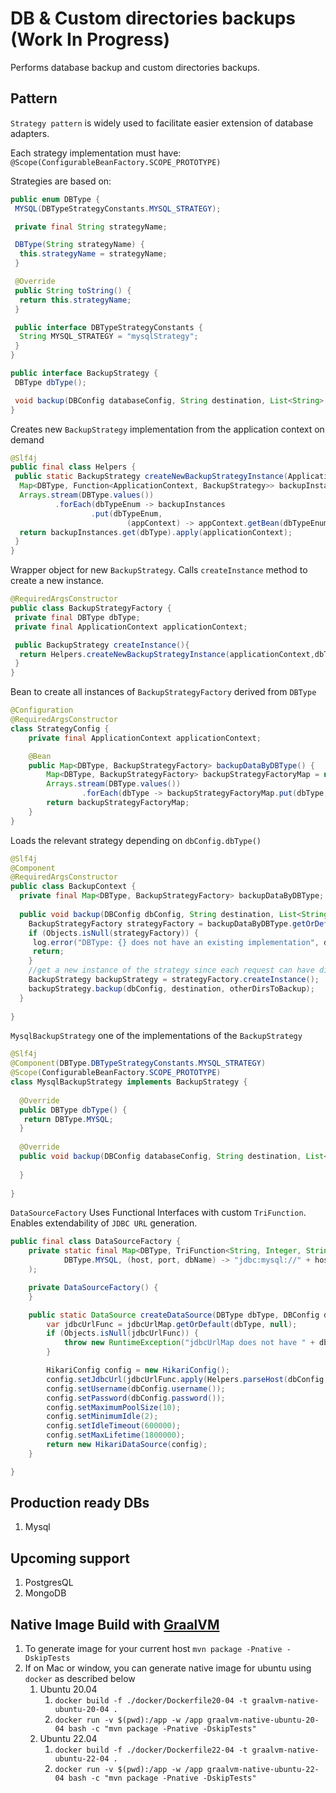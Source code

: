 # DB & Custom directories backups (Work In Progress)
Performs database backup and custom directories backups.

## Pattern
`Strategy pattern` is widely used to facilitate easier extension of database adapters.

Each strategy implementation must have: `@Scope(ConfigurableBeanFactory.SCOPE_PROTOTYPE)`

Strategies are based on:

```java
public enum DBType {
 MYSQL(DBTypeStrategyConstants.MYSQL_STRATEGY);

 private final String strategyName;

 DBType(String strategyName) {
  this.strategyName = strategyName;
 }

 @Override
 public String toString() {
  return this.strategyName;
 }

 public interface DBTypeStrategyConstants {
  String MYSQL_STRATEGY = "mysqlStrategy";
 }
}
```

```java
public interface BackupStrategy {
 DBType dbType();

 void backup(DBConfig databaseConfig, String destination, List<String> otherDirsToBackup);
}
```

Creates new `BackupStrategy` implementation from the application context on demand

```java
@Slf4j
public final class Helpers {
 public static BackupStrategy createNewBackupStrategyInstance(ApplicationContext applicationContext, DBType dbType) {
  Map<DBType, Function<ApplicationContext, BackupStrategy>> backupInstances = new HashMap<>();
  Arrays.stream(DBType.values())
          .forEach(dbTypeEnum -> backupInstances
                  .put(dbTypeEnum,
                          (appContext) -> appContext.getBean(dbTypeEnum.toString(), BackupStrategy.class)));
  return backupInstances.get(dbType).apply(applicationContext);
 }
}
```

Wrapper object for new `BackupStrategy`. Calls `createInstance` method to create a new instance.

```java
@RequiredArgsConstructor
public class BackupStrategyFactory {
 private final DBType dbType;
 private final ApplicationContext applicationContext;

 public BackupStrategy createInstance(){
  return Helpers.createNewBackupStrategyInstance(applicationContext,dbType);
 }
}
```

Bean to create all instances of `BackupStrategyFactory` derived from `DBType`

```java
@Configuration
@RequiredArgsConstructor
class StrategyConfig {
    private final ApplicationContext applicationContext;

    @Bean
    public Map<DBType, BackupStrategyFactory> backupDataByDBType() {
        Map<DBType, BackupStrategyFactory> backupStrategyFactoryMap = new EnumMap<>(DBType.class);
        Arrays.stream(DBType.values())
                .forEach(dbType -> backupStrategyFactoryMap.put(dbType, new BackupStrategyFactory(dbType, applicationContext)));
        return backupStrategyFactoryMap;
    }
}
```

Loads the relevant strategy depending on `dbConfig.dbType()`

```java
@Slf4j
@Component
@RequiredArgsConstructor
public class BackupContext {
  private final Map<DBType, BackupStrategyFactory> backupDataByDBType;
 
  public void backup(DBConfig dbConfig, String destination, List<String> otherDirsToBackup) {
    BackupStrategyFactory strategyFactory = backupDataByDBType.getOrDefault(dbConfig.dbType(), null);
    if (Objects.isNull(strategyFactory)) {
     log.error("DBType: {} does not have an existing implementation", dbConfig.dbType());
     return;
    }
    //get a new instance of the strategy since each request can have different db configs
    BackupStrategy backupStrategy = strategyFactory.createInstance();
    backupStrategy.backup(dbConfig, destination, otherDirsToBackup);
  }
 
}
```
`MysqlBackupStrategy` one of the implementations of the `BackupStrategy`

```java
@Slf4j
@Component(DBType.DBTypeStrategyConstants.MYSQL_STRATEGY)
@Scope(ConfigurableBeanFactory.SCOPE_PROTOTYPE)
class MysqlBackupStrategy implements BackupStrategy {
    
  @Override
  public DBType dbType() {
   return DBType.MYSQL;
  }
  
  @Override
  public void backup(DBConfig databaseConfig, String destination, List<String> otherDirsToBackup) {
      
  }
  
}
```

`DataSourceFactory` Uses Functional Interfaces with custom `TriFunction`. Enables extendability of `JDBC URL` generation.
```java
public final class DataSourceFactory {
    private static final Map<DBType, TriFunction<String, Integer, String, String>> jdbcUrlMap = Map.of(
            DBType.MYSQL, (host, port, dbName) -> "jdbc:mysql://" + host + ":" + port + "/" + dbName
    );

    private DataSourceFactory() {
    }

    public static DataSource createDataSource(DBType dbType, DBConfig dbConfig) {
        var jdbcUrlFunc = jdbcUrlMap.getOrDefault(dbType, null);
        if (Objects.isNull(jdbcUrlFunc)) {
            throw new RuntimeException("jdbcUrlMap does not have " + dbType);
        }

        HikariConfig config = new HikariConfig();
        config.setJdbcUrl(jdbcUrlFunc.apply(Helpers.parseHost(dbConfig.host()), dbConfig.port(), dbConfig.dbName()));
        config.setUsername(dbConfig.username());
        config.setPassword(dbConfig.password());
        config.setMaximumPoolSize(10);
        config.setMinimumIdle(2);
        config.setIdleTimeout(600000);
        config.setMaxLifetime(1800000);
        return new HikariDataSource(config);
    }

}
```


## Production ready DBs
1. Mysql

## Upcoming support
1. PostgresQL
2. MongoDB

## Native Image Build with [GraalVM](https://www.graalvm.org/)
1. To generate image for your current host `mvn package -Pnative -DskipTests`
2. If on Mac or window, you can generate native image for ubuntu using `docker` as described below
   1. Ubuntu 20.04
      1. `docker build -f ./docker/Dockerfile20-04 -t graalvm-native-ubuntu-20-04 .`
      2. `docker run -v $(pwd):/app -w /app graalvm-native-ubuntu-20-04 bash -c "mvn package -Pnative -DskipTests"`
   2. Ubuntu 22.04
      1. `docker build -f ./docker/Dockerfile22-04 -t graalvm-native-ubuntu-22-04 .`
      2. `docker run -v $(pwd):/app -w /app graalvm-native-ubuntu-22-04 bash -c "mvn package -Pnative -DskipTests"`